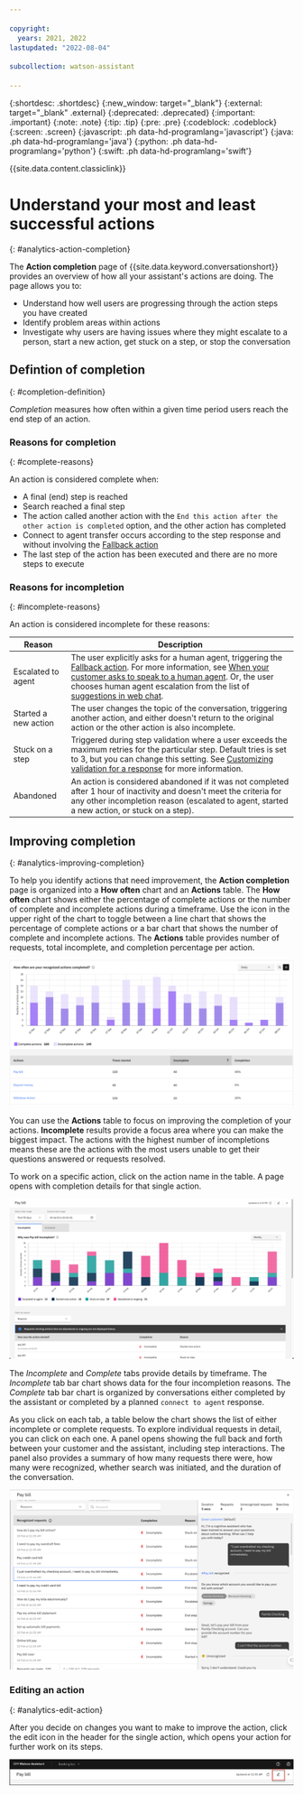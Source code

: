 ```yaml
---

copyright:
  years: 2021, 2022
lastupdated: "2022-08-04"

subcollection: watson-assistant

---
```


{:shortdesc: .shortdesc}
{:new_window: target="_blank"}
{:external: target="_blank" .external}
{:deprecated: .deprecated}
{:important: .important}
{:note: .note}
{:tip: .tip}
{:pre: .pre}
{:codeblock: .codeblock}
{:screen: .screen}
{:javascript: .ph data-hd-programlang='javascript'}
{:java: .ph data-hd-programlang='java'}
{:python: .ph data-hd-programlang='python'}
{:swift: .ph data-hd-programlang='swift'}

{{site.data.content.classiclink}}

# Understand your most and least successful actions
{: #analytics-action-completion}

The **Action completion** page of {{site.data.keyword.conversationshort}} provides an overview of how all your assistant's actions are doing. The page allows you to:
- Understand how well users are progressing through the action steps you have created
- Identify problem areas within actions
- Investigate why users are having issues where they might escalate to a person, start a new action, get stuck on a step, or stop the conversation

## Defintion of completion
{: #completion-definition}

*Completion* measures how often within a given time period users reach the end step of an action.

### Reasons for completion
{: #complete-reasons}

An action is considered complete when:
- A final (end) step is reached
- Search reached a final step
- The action called another action with the `End this action after the other action is completed` option, and the other action has completed
- Connect to agent transfer occurs according to the step response and without involving the [Fallback action](/docs/watson-assistant?topic=watson-assistant-handle-errors#fallback-action)
- The last step of the action has been executed and there are no more steps to execute

### Reasons for incompletion
{: #incomplete-reasons}

An action is considered incomplete for these reasons:

| Reason | Description |
| ------ | ---------- |
| Escalated to agent | The user explicitly asks for a human agent, triggering the [Fallback action](/docs/watson-assistant?topic=watson-assistant-handle-errors#fallback-action). For more information, see [When your customer asks to speak to a human agent](/docs/watson-assistant?topic=watson-assistant-handle-errors#when-your-customer-asks-to-speak-to-a-human-agent). Or, the user chooses human agent escalation from the list of [suggestions in web chat](/docs/watson-assistant?topic=watson-assistant-deploy-web-chat#deploy-web-chat-alternate). |
| Started a new action | The user changes the topic of the conversation, triggering another action, and either doesn't return to the original action or the other action is also incomplete. |
| Stuck on a step |  Triggered during step validation where a user exceeds the maximum retries for the particular step. Default tries is set to 3, but you can change this setting. See [Customizing validation for a response](/docs/watson-assistant?topic=watson-assistant-handle-errors#customizing-validation-for-a-response) for more information. |
| Abandoned | An action is considered abandoned if it was not completed after 1 hour of inactivity and doesn't meet the criteria for any other incompletion reason (escalated to agent, started a new action, or stuck on a step). |

## Improving completion
{: #analytics-improving-completion}

To help you identify actions that need improvement, the **Action completion** page is organized into a **How often** chart and an **Actions** table. The **How often** chart shows either the percentage of complete actions or the number of complete and incomplete actions during a timeframe. Use the icon in the upper right of the chart to toggle between a line chart that shows the percentage of complete actions or a bar chart that shows the number of complete and incomplete actions. The **Actions** table provides number of requests, total incomplete, and completion percentage per action.

![Action completion](images/analytics-action-completion.png)

You can use the **Actions** table to focus on improving the completion of your actions. **Incomplete** results provide a focus area where you can make the biggest impact. The actions with the highest number of incompletions means these are the actions with the most users unable to get their questions answered or requests resolved.

To work on a specific action, click on the action name in the table. A page opens with completion details for that single action.

![Action page](images/analytics-single-action.png)

The *Incomplete* and *Complete* tabs provide details by timeframe. The *Incomplete* tab bar chart shows data for the four incompletion reasons. The *Complete* tab bar chart is organized by conversations either completed by the assistant or completed by a planned `connect to agent` response.

As you click on each tab, a table below the chart shows the list of either incomplete or complete requests. To explore individual requests in detail, you can click on each one. A panel opens showing the full back and forth between your customer and the assistant, including step interactions. The panel also provides a summary of how many requests there were, how many were recognized, whether search was initiated, and the duration of the conversation.

![Request detail](images/analytics-completion-side-panel.png)

### Editing an action
{: #analytics-edit-action}

After you decide on changes you want to make to improve the action, click the edit icon in the header for the single action, which opens your action for further work on its steps.

![Edit action](images/analytics-completion-edit-action.png)
